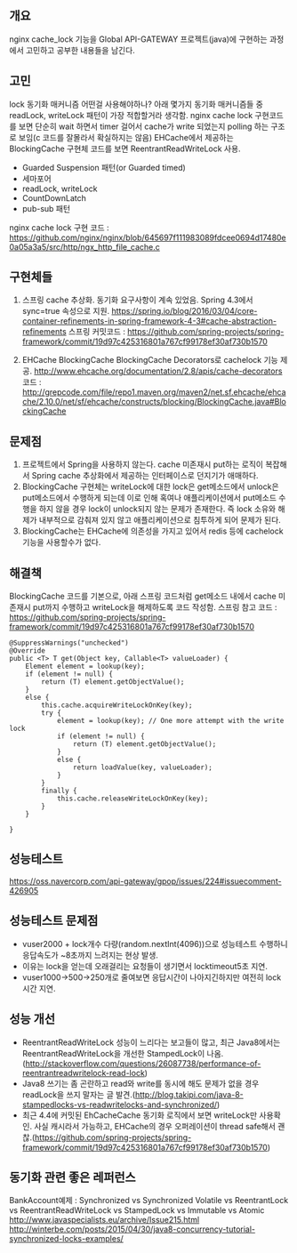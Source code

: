 ## 개요
nginx cache_lock 기능을 Global API-GATEWAY 프로젝트(java)에 구현하는 과정에서 고민하고 공부한 내용들을 남긴다.

## 고민
lock 동기화 매커니즘 어떤걸 사용해야하나? 아래 몇가지 동기화 매커니즘들 중 readLock, writeLock 패턴이 가장 적합할거라 생각함.
nginx cache lock 구현코드를 보면 단순히 wait 하면서 timer 걸어서 cache가 write 되었는지 polling 하는 구조로 보임(c 코드를 잘몰라서 확실하지는 않음)
EHCache에서 제공하는 BlockingCache 구현체 코드를 보면 ReentrantReadWriteLock 사용.

* Guarded Suspension 패턴(or Guarded timed)
* 세마포어
* readLock, writeLock
* CountDownLatch
* pub-sub 패턴

nginx cache lock 구현 코드 : https://github.com/nginx/nginx/blob/645697f111983089fdcee0694d17480e0a05a3a5/src/http/ngx_http_file_cache.c

## 구현체들
1. 스프링 cache 추상화.
 동기화 요구사항이 계속 있었음. Spring 4.3에서 sync=true 속성으로 지원. https://spring.io/blog/2016/03/04/core-container-refinements-in-spring-framework-4-3#cache-abstraction-refinements
 스프링 커밋코드 : https://github.com/spring-projects/spring-framework/commit/19d97c425316801a767cf99178ef30af730b1570

2. EHCache BlockingCache
 BlockingCache Decorators로 cachelock 기능 제공. http://www.ehcache.org/documentation/2.8/apis/cache-decorators
 코드 : http://grepcode.com/file/repo1.maven.org/maven2/net.sf.ehcache/ehcache/2.10.0/net/sf/ehcache/constructs/blocking/BlockingCache.java#BlockingCache

## 문제점
1. 프로젝트에서 Spring을 사용하지 않는다. cache 미존재시 put하는 로직이 복잡해서 Spring cache 추상화에서 제공하는 인터페이스로 던지기가 애매하다.
2. BlockingCache 구현체는 writeLock에 대한 lock은 get메소드에서 unlock은 put메소드에서 수행하게 되는데 이로 인해 혹여나 애플리케이션에서 put메소드 수행을 하지 않을 경우 lock이 unlock되지 않는 문제가 존재한다.
즉 lock 소유와 해제가 내부적으로 감춰져 있지 않고 애플리케이션으로 침투하게 되어 문제가 된다.
3. BlockingCache는 EHCache에 의존성을 가지고 있어서 redis 등에 cachelock 기능을 사용할수가 없다.

## 해결책
BlockingCache 코드를 기본으로, 아래 스프링 코드처럼 get메소드 내에서 cache 미존재시 put까지 수행하고 writeLock을 해제하도록 코드 작성함.
스프링 참고 코드 : https://github.com/spring-projects/spring-framework/commit/19d97c425316801a767cf99178ef30af730b1570
```
@SuppressWarnings("unchecked")
@Override
public <T> T get(Object key, Callable<T> valueLoader) {
	Element element = lookup(key);
	if (element != null) {
		return (T) element.getObjectValue();
	}
	else {
		this.cache.acquireWriteLockOnKey(key);
		try {
			element = lookup(key); // One more attempt with the write lock
			if (element != null) {
				return (T) element.getObjectValue();
			}
			else {
				return loadValue(key, valueLoader);
			}
		}
		finally {
			this.cache.releaseWriteLockOnKey(key);
		}
	}

}
```

## 성능테스트
https://oss.navercorp.com/api-gateway/gpop/issues/224#issuecomment-426905

## 성능테스트 문제점
* vuser2000 + lock개수 다량(random.nextInt(4096))으로 성능테스트 수행하니 응답속도가 ~8초까지 느려지는 현상 발생.
* 이유는 lock을 얻는데 오래걸리는 요청들이 생기면서 locktimeout5초 지연.
* vuser1000->500->250개로 줄여보면 응답시간이 나아지긴하지만 여전히 lock 시간 지연.

## 성능 개선
* ReentrantReadWriteLock 성능이 느리다는 보고들이 많고, 최근 Java8에서는 ReentrantReadWriteLock을 개선한 StampedLock이 나옴.(http://stackoverflow.com/questions/26087738/performance-of-reentrantreadwritelock-read-lock)
* Java8 쓰기는 좀 곤란하고 read와 write를 동시에 해도 문제가 없을 경우 readLock을 쓰지 말자는 글 발견.(http://blog.takipi.com/java-8-stampedlocks-vs-readwritelocks-and-synchronized/)
* 최근 4.4에 커밋된 EhCacheCache 동기화 로직에서 보면 writeLock만 사용확인. 사실 캐시라서 가능하고, EHCache의 경우 오퍼레이션이 thread safe해서 괜찮.(https://github.com/spring-projects/spring-framework/commit/19d97c425316801a767cf99178ef30af730b1570)


## 동기화 관련 좋은 레퍼런스
BankAccount예제 : Synchronized vs Synchronized Volatile vs ReentrantLock vs ReentrantReadWriteLock vs StampedLock  vs Immutable  vs Atomic
http://www.javaspecialists.eu/archive/Issue215.html
http://winterbe.com/posts/2015/04/30/java8-concurrency-tutorial-synchronized-locks-examples/
